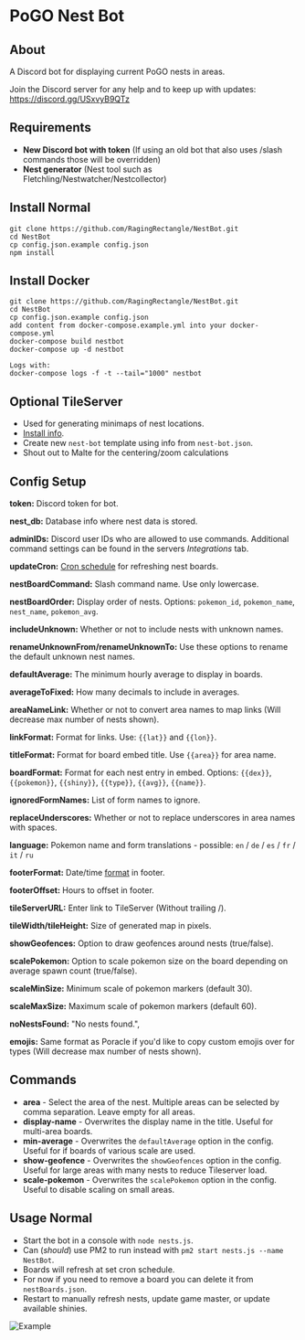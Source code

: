 # PoGO Nest Bot

## About
A Discord bot for displaying current PoGO nests in areas.

Join the Discord server for any help and to keep up with updates: https://discord.gg/USxvyB9QTz


## Requirements
 - **New Discord bot with token** (If using an old bot that also uses /slash commands those will be overridden)
 - **Nest generator** (Nest tool such as Fletchling/Nestwatcher/Nestcollector)


## Install Normal
```
git clone https://github.com/RagingRectangle/NestBot.git
cd NestBot
cp config.json.example config.json
npm install
```
## Install Docker
```
git clone https://github.com/RagingRectangle/NestBot.git
cd NestBot
cp config.json.example config.json
add content from docker-compose.example.yml into your docker-compose.yml
docker-compose build nestbot
docker-compose up -d nestbot

Logs with:
docker-compose logs -f -t --tail="1000" nestbot
```

## Optional TileServer
 - Used for generating minimaps of nest locations.
 - [Install info](https://github.com/123FLO321/SwiftTileserverCache).
 - Create new `nest-bot` template using info from `nest-bot.json`.
 - Shout out to Malte for the centering/zoom calculations
 

## Config Setup
**token:** Discord token for bot.

**nest_db:** Database info where nest data is stored.

**adminIDs:** Discord user IDs who are allowed to use commands. Additional command settings can be found in the servers *Integrations* tab.

**updateCron:** [Cron schedule](https://crontab-generator.org/) for refreshing nest boards.

**nestBoardCommand:** Slash command name. Use only lowercase.

**nestBoardOrder:** Display order of nests. Options: `pokemon_id`, `pokemon_name`, `nest_name`, `pokemon_avg`.

**includeUnknown:** Whether or not to include nests with unknown names.

**renameUnknownFrom/renameUnknownTo:** Use these options to rename the default unknown nest names.

**defaultAverage:** The minimum hourly average to display in boards.

**averageToFixed:** How many decimals to include in averages.

**areaNameLink:** Whether or not to convert area names to map links (Will decrease max number of nests shown).

**linkFormat:** Format for links. Use: `{{lat}}` and `{{lon}}`.

**titleFormat:** Format for board embed title. Use `{{area}}` for area name.

**boardFormat:** Format for each nest entry in embed. Options: `{{dex}}`, `{{pokemon}}`, `{{shiny}}`, `{{type}}`, `{{avg}}`, `{{name}}`.

**ignoredFormNames:** List of form names to ignore.

**replaceUnderscores:** Whether or not to replace underscores in area names with spaces.

**language:** Pokemon name and form translations - possible: `en` / `de` / `es` / `fr` / `it` / `ru`

**footerFormat:** Date/time [format](https://momentjs.com/docs/#/displaying/format/) in footer.

**footerOffset:** Hours to offset in footer.

**tileServerURL:** Enter link to TileServer (Without trailing /).

**tileWidth/tileHeight:** Size of generated map in pixels.

**showGeofences:** Option to draw geofences around nests (true/false).

**scalePokemon:** Option to scale pokemon size on the board depending on average spawn count (true/false).

**scaleMinSize:** Minimum scale of pokemon markers (default 30).

**scaleMaxSize:** Maximum scale of pokemon markers (default 60).

**noNestsFound:** "No nests found.",

**emojis:** Same format as Poracle if you'd like to copy custom emojis over for types (Will decrease max number of nests shown).

## Commands

- **area** - Select the area of the nest. Multiple areas can be selected by comma separation. Leave empty for all areas.
- **display-name** - Overwrites the display name in the title. Useful for multi-area boards.
- **min-average** - Overwrites the `defaultAverage` option in the config. Useful for if boards of various scale are used.
- **show-geofence** - Overwrites the `showGeofences` option in the config. Useful for large areas with many nests to reduce Tileserver load.
- **scale-pokemon** - Overwrites the `scalePokemon` option in the config. Useful to disable scaling on small areas.

## Usage Normal
- Start the bot in a console with `node nests.js`.
- Can (*should*) use PM2 to run instead with `pm2 start nests.js --name NestBot`.
- Boards will refresh at set cron schedule.
- For now if you need to remove a board you can delete it from `nestBoards.json`.
- Restart to manually refresh nests, update game master, or update available shinies.


![Example](https://i.imgur.com/SJ8pWCv.gif)
